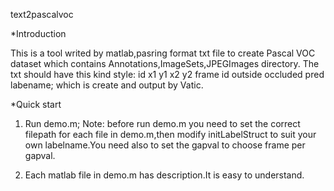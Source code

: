 text2pascalvoc

*Introduction

This is a tool writed by matlab,pasring format txt file to create Pascal VOC dataset which contains Annotations,ImageSets,JPEGImages directory.
The txt should have this kind style:
id x1 y1 x2 y2 frame id outside occluded pred labename;
which is create and output by Vatic.


*Quick start
1. Run demo.m;
Note: before run demo.m you need to set the correct filepath for each file in demo.m,then modify initLabelStruct to suit your own labelname.You need also to set the gapval to choose frame per gapval.

2. Each matlab file in demo.m has description.It is easy to understand.